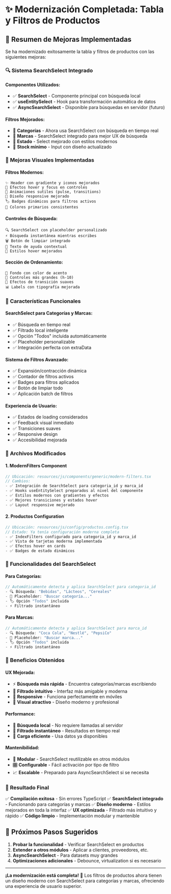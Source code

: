 # ✨ Modernización Completada: Tabla y Filtros de Productos

## 🎯 **Resumen de Mejoras Implementadas**

Se ha modernizado exitosamente la tabla y filtros de productos con las siguientes mejoras:

### 🔍 **Sistema SearchSelect Integrado**

#### **Componentes Utilizados:**

- ✅ **SearchSelect** - Componente principal con búsqueda local
- ✅ **useEntitySelect** - Hook para transformación automática de datos
- ✅ **AsyncSearchSelect** - Disponible para búsquedas en servidor (futuro)

#### **Filtros Mejorados:**

- 🎯 **Categorías** - Ahora usa SearchSelect con búsqueda en tiempo real
- 🎯 **Marcas** - SearchSelect integrado para mejor UX de búsqueda
- 🎯 **Estado** - Select mejorado con estilos modernos
- 🎯 **Stock mínimo** - Input con diseño actualizado

### 🎨 **Mejoras Visuales Implementadas**

#### **Filtros Modernos:**

```
✨ Header con gradiente y iconos mejorados
🎨 Efectos hover y focus en controles
🔄 Animaciones sutiles (pulse, transitions)
📱 Diseño responsive mejorado
🏷️ Badges dinámicos para filtros activos
🎯 Colores primarios consistentes
```

#### **Controles de Búsqueda:**

```
🔍 SearchSelect con placeholder personalizado
⚡ Búsqueda instantánea mientras escribes
🗑️ Botón de limpiar integrado
📝 Texto de ayuda contextual
🎨 Estilos hover mejorados
```

#### **Sección de Ordenamiento:**

```
🎨 Fondo con color de acento
📏 Controles más grandes (h-10)
🔄 Efectos de transición suaves
📊 Labels con tipografía mejorada
```

### 🚀 **Características Funcionales**

#### **SearchSelect para Categorías y Marcas:**

- ✅ Búsqueda en tiempo real
- ✅ Filtrado local inteligente
- ✅ Opción "Todos" incluida automáticamente
- ✅ Placeholder personalizable
- ✅ Integración perfecta con extraData

#### **Sistema de Filtros Avanzado:**

- ✅ Expansión/contracción dinámica
- ✅ Contador de filtros activos
- ✅ Badges para filtros aplicados
- ✅ Botón de limpiar todo
- ✅ Aplicación batch de filtros

#### **Experiencia de Usuario:**

- ✅ Estados de loading considerados
- ✅ Feedback visual inmediato
- ✅ Transiciones suaves
- ✅ Responsive design
- ✅ Accesibilidad mejorada

### 📁 **Archivos Modificados**

#### **1. ModernFilters Component**

```typescript
// Ubicación: resources/js/components/generic/modern-filters.tsx
// Cambios:
- ✅ Integración de SearchSelect para categoria_id y marca_id
- ✅ Hooks useEntitySelect preparados al nivel del componente
- ✅ Estilos modernos con gradientes y efectos
- ✅ Mejores transiciones y estados hover
- ✅ Layout responsive mejorado
```

#### **2. Productos Configuration**

```typescript
// Ubicación: resources/js/config/productos.config.tsx
// Estado: Ya tenía configuración moderna completa
- ✅ IndexFilters configurado para categoria_id y marca_id
- ✅ Vista de tarjetas moderna implementada
- ✅ Efectos hover en cards
- ✅ Badges de estado dinámicos
```

### 🎯 **Funcionalidades del SearchSelect**

#### **Para Categorías:**

```typescript
// Automáticamente detecta y aplica SearchSelect para categoria_id
- 🔍 Búsqueda: "Bebidas", "Lácteos", "Cereales"
- 📝 Placeholder: "Buscar categoría..."
- 🏷️ Opción "Todos" incluida
- ⚡ Filtrado instantáneo
```

#### **Para Marcas:**

```typescript
// Automáticamente detecta y aplica SearchSelect para marca_id  
- 🔍 Búsqueda: "Coca Cola", "Nestlé", "PepsiCo"
- 📝 Placeholder: "Buscar marca..."
- 🏷️ Opción "Todos" incluida
- ⚡ Filtrado instantáneo
```

### 🔮 **Beneficios Obtenidos**

#### **UX Mejorada:**

- ⚡ **Búsqueda más rápida** - Encuentra categorías/marcas escribiendo
- 🎯 **Filtrado intuitivo** - Interfaz más amigable y moderna
- 📱 **Responsive** - Funciona perfectamente en móviles
- 🎨 **Visual atractivo** - Diseño moderno y profesional

#### **Performance:**

- 🚀 **Búsqueda local** - No requiere llamadas al servidor
- 💨 **Filtrado instantáneo** - Resultados en tiempo real
- 🎯 **Carga eficiente** - Usa datos ya disponibles

#### **Mantenibilidad:**

- 🔧 **Modular** - SearchSelect reutilizable en otros módulos
- 🎛️ **Configurable** - Fácil activación por tipo de filtro
- 📈 **Escalable** - Preparado para AsyncSearchSelect si se necesita

### 🎊 **Resultado Final**

✅ **Compilación exitosa** - Sin errores TypeScript
✅ **SearchSelect integrado** - Funcionando para categorías y marcas
✅ **Diseño moderno** - Estilos mejorados en toda la interfaz
✅ **UX optimizada** - Filtrado más intuitivo y rápido
✅ **Código limpio** - Implementación modular y mantenible

## 🚀 **Próximos Pasos Sugeridos**

1. **Probar la funcionalidad** - Verificar SearchSelect en productos
2. **Extender a otros módulos** - Aplicar a clientes, proveedores, etc.
3. **AsyncSearchSelect** - Para datasets muy grandes
4. **Optimizaciones adicionales** - Debounce, virtualization si es necesario

---

**¡La modernización está completa!** 🎉
Los filtros de productos ahora tienen un diseño moderno con SearchSelect para categorías y marcas, ofreciendo una experiencia de usuario superior.
